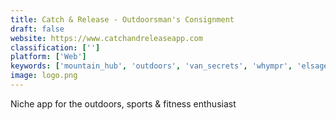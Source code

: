 ```yaml
---
title: Catch & Release - Outdoorsman's Consignment
draft: false 
website: https://www.catchandreleaseapp.com
classification: ['']
platform: ['Web']
keywords: ['mountain_hub', 'outdoors', 'van_secrets', 'whympr', 'elsage_designs']
image: logo.png
---
```

Niche app for the outdoors, sports & fitness enthusiast